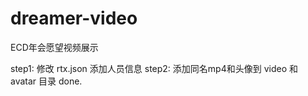 dreamer-video
=============

ECD年会愿望视频展示

step1: 修改 rtx.json 添加人员信息
step2: 添加同名mp4和头像到 video 和 avatar 目录
done.
